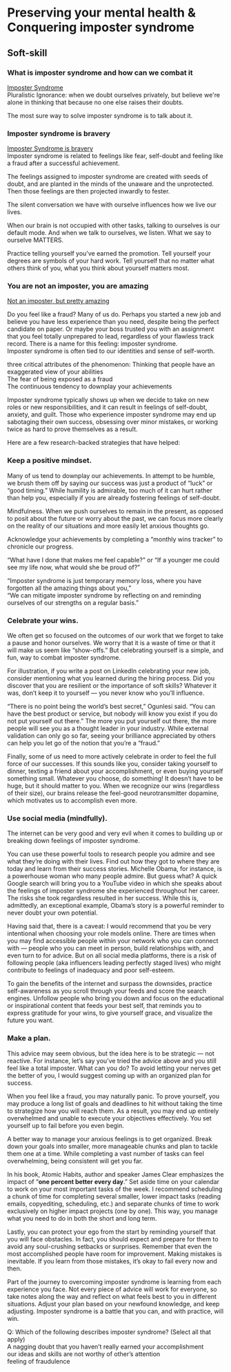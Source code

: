 # Preserving your mental health & Conquering imposter syndrome
## Soft-skill

### What is imposter syndrome and how can we combat it
<a href="https://www.youtube.com/watch?v=ZQUxL4Jm1Lo" target="_blank">Imposter Syndrome</a>    
Pluralistic Ignorance: when we doubt ourselves privately, but believe we're alone in thinking that because no one else raises their doubts.

The most sure way to solve imposter syndrome is to talk about it.  


### Imposter syndrome is bravery
<a href="https://www.youtube.com/watch?v=SeLmwYdegLA&t=459s" target="_blank">Imposter Syndrome is bravery</a>    
Imposter syndrome is related to feelings like fear, self-doubt and feeling like a fraud after a successful achievement.  

The feelings assigned to imposter syndrome are created with seeds of doubt, and are planted in the minds of the unaware and the unprotected. Then those feelings are then projected inwardly to fester.  

The silent conversation we have with ourselve influences how we live our lives.  

When our brain is not occupied with other tasks, talking to ourselves is our default mode. And when we talk to ourselves, we listen. What we say to ourselve MATTERS.   

Practice telling yourself you've earned the promotion. Tell yourself your degrees are symbols of your hard work. Tell yourself that no matter what others think of you, what you think about yourself matters most. 

### You are not an imposter, you are amazing
<a href="https://hbr.org/2022/01/youre-not-an-imposter-youre-actually-pretty-amazing" target="_blank">Not an imposter, but pretty amazing</a>    

Do you feel like a fraud? Many of us do. Perhaps you started a new job and believe you have less experience than you need, despite being the perfect candidate on paper. Or maybe your boss trusted you with an assignment that you feel totally unprepared to lead, regardless of your flawless track record. There is a name for this feeling: imposter syndrome.  
Imposter syndrome is often tied to our identities and sense of self-worth.  

three critical attributes of the phenomenon:
Thinking that people have an exaggerated view of your abilities  
The fear of being exposed as a fraud   
The continuous tendency to downplay your achievements  

Imposter syndrome typically shows up when we decide to take on new roles or new responsibilities, and it can result in feelings of self-doubt, anxiety, and guilt. Those who experience imposter syndrome may end up sabotaging their own success, obsessing over minor mistakes, or working twice as hard to prove themselves as a result.  

Here are a few research-backed strategies that have helped:
### Keep a positive mindset. 
Many of us tend to downplay our achievements. In attempt to be humble, we brush them off by saying our success was just a product of “luck” or “good timing.” While humility is admirable, too much of it can hurt rather than help you, especially if you are already fostering feelings of self-doubt.   

Mindfulness. When we push ourselves to remain in the present, as opposed to posit about the future or worry about the past, we can focus more clearly on the reality of our situations and more easily let anxious thoughts go. 

Acknowledge your achievements by completing a “monthly wins tracker” to chronicle our progress. 

“What have I done that makes me feel capable?” or “If a younger me could see my life now, what would she be proud of?”

“Imposter syndrome is just temporary memory loss, where you have forgotten all the amazing things about you,”   
“We can mitigate imposter syndrome by reflecting on and reminding ourselves of our strengths on a regular basis.” 

### Celebrate your wins.
We often get so focused on the outcomes of our work that we forget to take a pause and honor ourselves. We worry that it is a waste of time or that it will make us seem like “show-offs.” But celebrating yourself is a simple, and fun, way to combat imposter syndrome. 

For illustration, if you write a post on LinkedIn celebrating your new job, consider mentioning what you learned during the hiring process. Did you discover that you are resilient or the importance of soft skills? Whatever it was, don’t keep it to yourself — you never know who you’ll influence.  

“There is no point being the world’s best secret,” Ogunlesi said. “You can have the best product or service, but nobody will know you exist if you do not put yourself out there.” The more you put yourself out there, the more people will see you as a thought leader in your industry. While external validation can only go so far, seeing your brilliance appreciated by others can help you let go of the notion that you’re a “fraud.”   

Finally, some of us need to more actively celebrate in order to feel the full force of our successes. If this sounds like you, consider taking yourself to dinner, texting a friend about your accomplishment, or even buying yourself something small. Whatever you choose, do something! It doesn’t have to be huge, but it should matter to you. When we recognize our wins (regardless of their size), our brains release the feel-good neurotransmitter dopamine, which motivates us to accomplish even more.   

### Use social media (mindfully).
The internet can be very good and very evil when it comes to building up or breaking down feelings of imposter syndrome.  

You can use these powerful tools to research people you admire and see what they’re doing with their lives. Find out how they got to where they are today and learn from their success stories. Michelle Obama, for instance, is a powerhouse woman who many people admire. But guess what? A quick Google search will bring you to a YouTube video in which she speaks about the feelings of imposter syndrome she experienced throughout her career. The risks she took regardless resulted in her success. While this is, admittedly, an exceptional example, Obama’s story is a powerful reminder to never doubt your own potential.   

Having said that, there is a caveat: I would recommend that you be very intentional when choosing your role models online. There are times when you may find accessible people within your network who you can connect with — people who you can meet in person, build relationships with, and even turn to for advice. But on all social media platforms, there is a risk of following people (aka influencers leading perfectly staged lives) who might contribute to feelings of inadequacy and poor self-esteem.   

To gain the benefits of the internet and surpass the downsides, practice self-awareness as you scroll through your feeds and score the search engines. Unfollow people who bring you down and focus on the educational or inspirational content that feeds your best self, that reminds you to express gratitude for your wins, to give yourself grace, and visualize the future you want.  

### Make a plan.
This advice may seem obvious, but the idea here is to be strategic — not reactive. For instance, let’s say you’ve tried the advice above and you still feel like a total imposter. What can you do? To avoid letting your nerves get the better of you, I would suggest coming up with an organized plan for success.  

When you feel like a fraud, you may naturally panic. To prove yourself, you may produce a long list of goals and deadlines to hit without taking the time to strategize how you will reach them. As a result, you may end up entirely overwhelmed and unable to execute your objectives effectively. You set yourself up to fail before you even begin.  

A better way to manage your anxious feelings is to get organized. Break down your goals into smaller, more manageable chunks and plan to tackle them one at a time. While completing a vast number of tasks can feel overwhelming, being consistent will get you far.   

In his book, Atomic Habits, author and speaker James Clear emphasizes the impact of “**one percent better every day**.” Set aside time on your calendar to work on your most important tasks of the week. I recommend scheduling a chunk of time for completing several smaller, lower impact tasks (reading emails, copyediting, scheduling, etc.) and separate chunks of time to work exclusively on higher impact projects (one by one). This way, you manage what you need to do in both the short and long term.    

Lastly, you can protect your ego from the start by reminding yourself that you will face obstacles. In fact, you should expect and prepare for them to avoid any soul-crushing setbacks or surprises. Remember that even the most accomplished people have room for improvement. Making mistakes is inevitable. If you learn from those mistakes, it’s okay to fail every now and then.  

Part of the journey to overcoming imposter syndrome is learning from each experience you face. Not every piece of advice will work for everyone, so take notes along the way and reflect on what feels best to you in different situations. Adjust your plan based on your newfound knowledge, and keep adjusting. Imposter syndrome is a battle that you can, and with practice, will win.   

Q: Which of the following describes imposter syndrome? (Select all that apply)  
A nagging doubt that you haven’t really earned your accomplishment  
our ideas and skills are not worthy of other’s attention  
feeling of fraudulence  